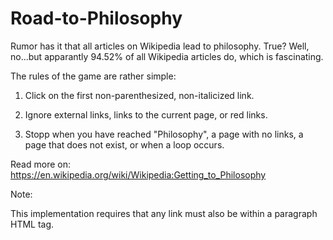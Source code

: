 # Road-to-Philosophy
Rumor has it that all articles on Wikipedia lead to philosophy. True? Well, no...but apparantly 94.52% of all Wikipedia articles do, which is fascinating.

The rules of the game are rather simple:

1. Click on the first non-parenthesized, non-italicized link.

2. Ignore external links, links to the current page, or red links.

3. Stopp when you have reached "Philosophy", a page with no links, a page that does not exist, or when a loop occurs.

Read more on: https://en.wikipedia.org/wiki/Wikipedia:Getting_to_Philosophy

Note:

This implementation requires that any link must also be within a paragraph HTML tag.
